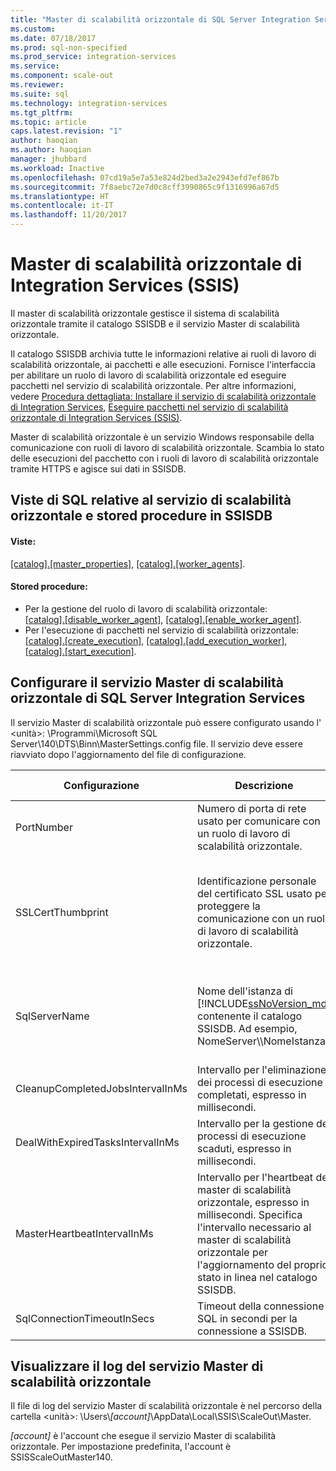 ```yaml
---
title: "Master di scalabilità orizzontale di SQL Server Integration Services (SSIS) | Microsoft Docs"
ms.custom: 
ms.date: 07/18/2017
ms.prod: sql-non-specified
ms.prod_service: integration-services
ms.service: 
ms.component: scale-out
ms.reviewer: 
ms.suite: sql
ms.technology: integration-services
ms.tgt_pltfrm: 
ms.topic: article
caps.latest.revision: "1"
author: haoqian
ms.author: haoqian
manager: jhubbard
ms.workload: Inactive
ms.openlocfilehash: 07cd19a5e7a53e824d2bed3a2e2943efd7ef867b
ms.sourcegitcommit: 7f8aebc72e7d0c8cff3990865c9f1316996a67d5
ms.translationtype: HT
ms.contentlocale: it-IT
ms.lasthandoff: 11/20/2017
---
```

# <a name="integration-services-ssis-scale-out-master"></a>Master di scalabilità orizzontale di Integration Services (SSIS)
Il master di scalabilità orizzontale gestisce il sistema di scalabilità orizzontale tramite il catalogo SSISDB e il servizio Master di scalabilità orizzontale. 

Il catalogo SSISDB archivia tutte le informazioni relative ai ruoli di lavoro di scalabilità orizzontale, ai pacchetti e alle esecuzioni. Fornisce l'interfaccia per abilitare un ruolo di lavoro di scalabilità orizzontale ed eseguire pacchetti nel servizio di scalabilità orizzontale. Per altre informazioni, vedere [Procedura dettagliata: Installare il servizio di scalabilità orizzontale di Integration Services](walkthrough-set-up-integration-services-scale-out.md), [Eseguire pacchetti nel servizio di scalabilità orizzontale di Integration Services (SSIS)](run-packages-in-integration-services-ssis-scale-out.md).

Master di scalabilità orizzontale è un servizio Windows responsabile della comunicazione con ruoli di lavoro di scalabilità orizzontale. Scambia lo stato delle esecuzioni del pacchetto con i ruoli di lavoro di scalabilità orizzontale tramite HTTPS e agisce sui dati in SSISDB. 

## <a name="scale-out-related-sql-views-and-stored-procedures-in-ssisdb"></a>Viste di SQL relative al servizio di scalabilità orizzontale e stored procedure in SSISDB

#### <a name="views"></a>Viste:
[[catalog].[master_properties]](../../integration-services/system-views/catalog-master-properties-ssisdb-database.md), [[catalog].[worker_agents]](../../integration-services/system-views/catalog-worker-agents-ssisdb-database.md).

#### <a name="stored-procedures"></a>Stored procedure:

- Per la gestione del ruolo di lavoro di scalabilità orizzontale:  
 [[catalog].[disable_worker_agent]](../../integration-services/system-stored-procedures/catalog-disable-worker-agent-ssisdb-database.md), [[catalog].[enable_worker_agent]](../../integration-services/system-stored-procedures/catalog-enable-worker-agent-ssisdb-database.md).
- Per l'esecuzione di pacchetti nel servizio di scalabilità orizzontale:   
[[catalog].[create_execution]](../../integration-services/system-stored-procedures/catalog-create-execution-ssisdb-database.md), [[catalog].[add_execution_worker]](../../integration-services/system-stored-procedures/catalog-add-execution-worker-ssisdb-database.md), [[catalog].[start_execution]](../../integration-services/system-stored-procedures/catalog-start-execution-ssisdb-database.md).   

## <a name="configure-sql-server-integration-services-scale-out-master-service"></a>Configurare il servizio Master di scalabilità orizzontale di SQL Server Integration Services
Il servizio Master di scalabilità orizzontale può essere configurato usando l' \<unità\>: \Programmi\Microsoft SQL Server\140\DTS\Binn\MasterSettings.config file. Il servizio deve essere riavviato dopo l'aggiornamento del file di configurazione.


Configurazione  |Descrizione  |Valore predefinito  
---------|---------|---------
PortNumber|Numero di porta di rete usato per comunicare con un ruolo di lavoro di scalabilità orizzontale.|8391         
SSLCertThumbprint|Identificazione personale del certificato SSL usato per proteggere la comunicazione con un ruolo di lavoro di scalabilità orizzontale.|Identificazione personale del certificato SSL specificato durante l'installazione del master di scalabilità orizzontale.         
SqlServerName|Nome dell'istanza di [!INCLUDE[ssNoVersion_md](../../includes/ssnoversion-md.md)] contenente il catalogo SSISDB. Ad esempio, NomeServer\\\\NomeIstanza.|Nome dell'istanza di SQL Server installata con il master di scalabilità orizzontale.         
CleanupCompletedJobsIntervalInMs|Intervallo per l'eliminazione dei processi di esecuzione completati, espresso in millisecondi.|43200000         
DealWithExpiredTasksIntervalInMs|Intervallo per la gestione dei processi di esecuzione scaduti, espresso in millisecondi.|300000
MasterHeartbeatIntervalInMs|Intervallo per l'heartbeat del master di scalabilità orizzontale, espresso in millisecondi. Specifica l'intervallo necessario al master di scalabilità orizzontale per l'aggiornamento del proprio stato in linea nel catalogo SSISDB.|30000
SqlConnectionTimeoutInSecs|Timeout della connessione SQL in secondi per la connessione a SSISDB.|15        

## <a name="view-scale-out-master-service-log"></a>Visualizzare il log del servizio Master di scalabilità orizzontale
Il file di log del servizio Master di scalabilità orizzontale è nel percorso della cartella \<unità\>: \Users\\*[account]*\AppData\Local\SSIS\ScaleOut\Master. 

*[account]* è l'account che esegue il servizio Master di scalabilità orizzontale. Per impostazione predefinita, l'account è SSISScaleOutMaster140.
